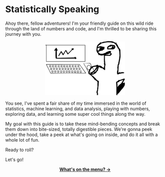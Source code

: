 # Statistically Speaking

Ahoy there, fellow adventurers! I'm your friendly guide on this wild ride through the land of numbers and code, and I'm thrilled to be sharing this journey with you.

<p align="center">
  <picture>
    <source media="(prefers-color-scheme: dark)" srcset="/assets/graph-dino-white.png" />
    <img width="50%" src="/assets/graph-dino-black.png" />
  </picture>
</p>

You see, I've spent a fair share of my time immersed in the world of statistics, machine learning, and data analysis, playing with numbers, exploring data, and learning some super cool things along the way.

My goal with this guide is to take these mind-bending concepts and break them down into bite-sized, totally digestible pieces. We're gonna peek under the hood, take a peek at what's going on inside, and do it all with a whole lot of fun.

Ready to roll?

Let's go!

<p align="center">
    <b>
        <a href="/guide/table-of-contents.md">
            What's on the menu? →
        </a>
    </b>
</p>
